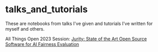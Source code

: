 # talks_and_tutorials
These are notebooks from talks I've given and tutorials I've written for myself and others. 

All Things Open 2023 Session: <a href="https://github.com/mfthielb/talks_and_tutorials/blob/master/probabilistic_fairness/jurity_surrogate_class_userguide.ipynb">Jurity: State of the Art Open Source Software for AI Fairness Evaluation</a>
